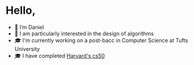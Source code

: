 # Hello,
- 👋 I’m Daniel
- 👀 I am particularly interested in the design of algorithms
- 🎓 I'm currently working on a post-bacc in Computer Science at Tufts University
- 🎓 I have completed [Harvard's cs50](https://cs50.harvard.edu/x/2023/)

<!--
- 🌱 My current project is
- 💞️ I’m looking to collaborate on ... 
- 📫 How to reach me ...
- 📆 My current project is [WatchOffice](https://github.com/Engine82/WatchOffice), a web app to automate filling overtime shifts


Engine82/Engine82 is a ✨ special ✨ repository because its `README.md` (this file) appears on your GitHub profile.
You can click the Preview link to take a look at your changes.
-->
